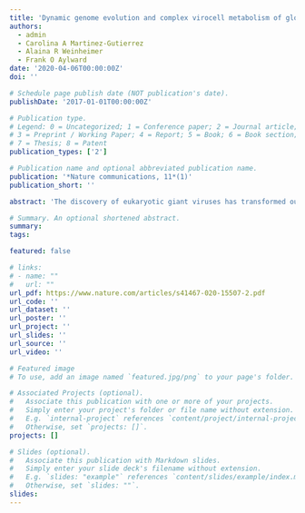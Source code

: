 ```yaml
---
title: 'Dynamic genome evolution and complex virocell metabolism of globally-distributed giant viruses'
authors:
  - admin
  - Carolina A Martinez-Gutierrez
  - Alaina R Weinheimer
  - Frank O Aylward
date: '2020-04-06T00:00:00Z'
doi: ''

# Schedule page publish date (NOT publication's date).
publishDate: '2017-01-01T00:00:00Z'

# Publication type.
# Legend: 0 = Uncategorized; 1 = Conference paper; 2 = Journal article;
# 3 = Preprint / Working Paper; 4 = Report; 5 = Book; 6 = Book section;
# 7 = Thesis; 8 = Patent
publication_types: ['2']

# Publication name and optional abbreviated publication name.
publication: '*Nature communications, 11*(1)'
publication_short: ''

abstract: 'The discovery of eukaryotic giant viruses has transformed our understanding of the limits of viral complexity, but the extent of their encoded metabolic diversity remains unclear. Here we generate 501 metagenome-assembled genomes of Nucleo-Cytoplasmic Large DNA Viruses (NCLDV) from environments around the globe, and analyze their encoded functional capacity. We report a remarkable diversity of metabolic genes in widespread giant viruses, including many involved in nutrient uptake, light harvesting, and nitrogen metabolism. Surprisingly, numerous NCLDV encode the components of glycolysis and the TCA cycle, suggesting that they can re-program fundamental aspects of their host’s central carbon metabolism. Our phylogenetic analysis of NCLDV metabolic genes and their cellular homologs reveals distinct clustering of viral sequences into divergent clades, indicating that these genes are virus-specific and were acquired in the distant past. Overall our findings reveal that giant viruses encode complex metabolic capabilities with evolutionary histories largely independent of cellular life, strongly implicating them as important drivers of global biogeochemical cycles.'

# Summary. An optional shortened abstract.
summary:
tags:

featured: false

# links:
# - name: ""
#   url: ""
url_pdf: https://www.nature.com/articles/s41467-020-15507-2.pdf
url_code: ''
url_dataset: ''
url_poster: ''
url_project: ''
url_slides: ''
url_source: ''
url_video: ''

# Featured image
# To use, add an image named `featured.jpg/png` to your page's folder.

# Associated Projects (optional).
#   Associate this publication with one or more of your projects.
#   Simply enter your project's folder or file name without extension.
#   E.g. `internal-project` references `content/project/internal-project/index.md`.
#   Otherwise, set `projects: []`.
projects: []

# Slides (optional).
#   Associate this publication with Markdown slides.
#   Simply enter your slide deck's filename without extension.
#   E.g. `slides: "example"` references `content/slides/example/index.md`.
#   Otherwise, set `slides: ""`.
slides:
---
```




